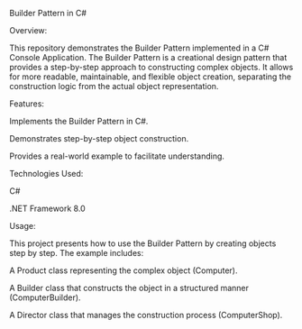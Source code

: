 Builder Pattern in C#

Overview:

This repository demonstrates the Builder Pattern implemented in a C# Console Application. The Builder Pattern is a creational design pattern that provides a step-by-step approach to constructing complex objects. It allows for more readable, maintainable, and flexible object creation, separating the construction logic from the actual object representation.

Features:

Implements the Builder Pattern in C#.

Demonstrates step-by-step object construction.

Provides a real-world example to facilitate understanding.

Technologies Used:

C#

.NET Framework 8.0

Usage:

This project presents how to use the Builder Pattern by creating objects step by step. The example includes:

A Product class representing the complex object (Computer).

A Builder class that constructs the object in a structured manner (ComputerBuilder).

A Director class that manages the construction process (ComputerShop).
